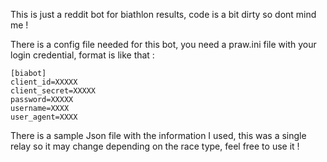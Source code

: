 This is just a reddit bot for biathlon results, code is a bit dirty so dont mind me !

There is a config file needed for this bot, you need a praw.ini file with your login credential, format is like that : 

```shell
[biabot]
client_id=XXXXX
client_secret=XXXXX
password=XXXXX
username=XXXX
user_agent=XXXX
```

There is a sample Json file with the information I used, this was a single relay so it may change depending on the race type, feel free to use it !